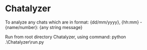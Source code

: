 # Chatalyzer
To analyze any chats which are in format:
{dd/mm/yyyy}, {hh:mm} - {name/number}: {any string message}

Run from root directory Chatalyzer, using command:
python .\Chatalyzer\run.py
